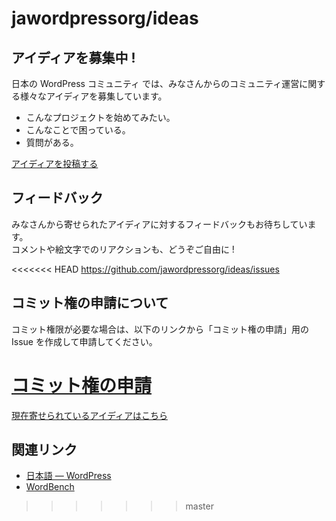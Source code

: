 # jawordpressorg/ideas

## アイディアを募集中 !

日本の WordPress コミュニティ では、みなさんからのコミュニティ運営に関する様々なアイディアを募集しています。

* こんなプロジェクトを始めてみたい。
* こんなことで困っている。
* 質問がある。

[アイディアを投稿する](https://github.com/jawordpressorg/ideas/issues/new)

## フィードバック

みなさんから寄せられたアイディアに対するフィードバックもお待ちしています。  
コメントや絵文字でのリアクションも、どうぞご自由に !

<<<<<<< HEAD
https://github.com/jawordpressorg/ideas/issues

## コミット権の申請について

コミット権限が必要な場合は、以下のリンクから「コミット権の申請」用の Issue を作成して申請してください。

[コミット権の申請](https://github.com/jawordpressorg/ideas/issues/new?labels=Get%20Involved&title=%E3%82%B3%E3%83%9F%E3%83%83%E3%83%88%E6%A8%A9%E3%81%AE%E7%94%B3%E8%AB%8B&template=getinvolved.md)
=======
[現在寄せられているアイディアはこちら](https://github.com/jawordpressorg/ideas/issues)

## 関連リンク

- [日本語 — WordPress](https://ja.wordpress.org/)
- [WordBench](https://wordbench.org/)
>>>>>>> master
